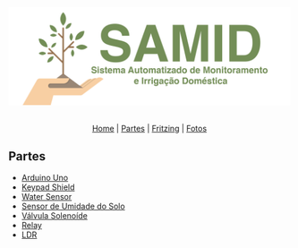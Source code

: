 ![alt tag](https://raw.githubusercontent.com/danfragoso/SAMID/master/images/logo.png)

##

<p align="center">
  <a href="#">Home</a> |
  <a href="PARTS.md">Partes</a> |
  <a href="FRITZING.md">Fritzing</a> |
  <a href="#">Fotos</a>
</p>

##

## Partes

* [Arduino Uno](https://www.arduino.cc/en/Main/ArduinoBoardUno)
* [Keypad Shield](https://www.dfrobot.com/wiki/index.php/Arduino_LCD_KeyPad_Shield_(SKU:_DFR0009))
* [Water Sensor](http://www.hotmcu.com/water-level-sensor-liquid-water-droplet-depth-detection-p-113.html)
* [Sensor de Umidade do Solo](https://www.sparkfun.com/products/13322)
* [Válvula Solenoíde](http://produto.mercadolivre.com.br/MLB-705787305-valvula-solenoide-12v-12-polegada-ideal-p-arduino-pic-_JM)
* [Relay](https://www.sparkfun.com/products/100)
* [LDR](http://www.filipeflop.com/pd-225600-sensor-de-luminosidade-ldr-5mm.html)
